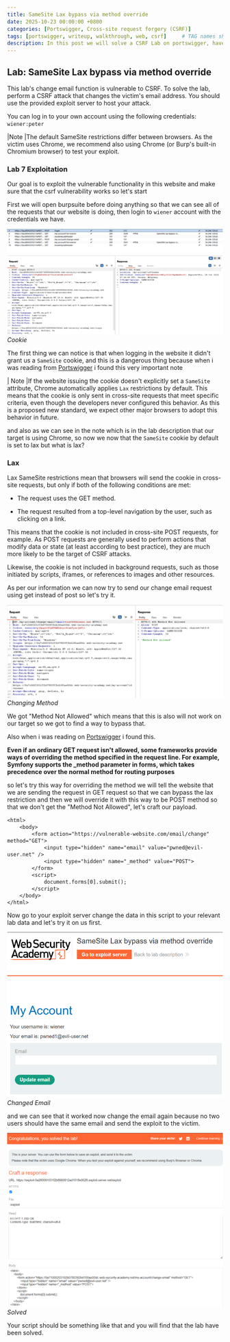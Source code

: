 ```yaml
---
title: SameSite Lax bypass via method override
date: 2025-10-23 00:00:00 +0800
categories: [Portswigger, Cross-site request forgery (CSRF)]
tags: [portswigger, writeup, walkthrough, web, csrf]     # TAG names should always be lowercase
description: In this post we will solve a CSRF Lab on portswigger, have fun reading.
---
```


## Lab: SameSite Lax bypass via method override

This lab's change email function is vulnerable to CSRF. To solve the lab, perform a CSRF attack that changes the victim's email address. You should use the provided exploit server to host your attack.

You can log in to your own account using the following credentials: `wiener:peter`

|Note
|The default SameSite restrictions differ between browsers. As the victim uses Chrome, we recommend also using Chrome (or Burp's built-in Chromium browser) to test your exploit.

### Lab 7 Exploitation

Our goal is to exploit the vulnerable functionality in this website and make sure that the csrf vulnerability works so let's start 

First we will open burpsuite before doing anything so that we can see all of the requests that our website is doing, then login to `wiener` account with the credentials we have.

![img-description](/assets/img/PortSwigger/CSRF/7/Cookie.png)
_Cookie_

The first thing we can notice is that when logging in the website it didn't grant us a `SameSite` cookie, and this is a dangerous thing because when i was reading from [Portswigger](https://portswigger.net/web-security/csrf/bypassing-samesite-restrictions) i found this very important note

| Note
|If the website issuing the cookie doesn't explicitly set a `SameSite` attribute, Chrome automatically applies `Lax` restrictions by default. This means that the cookie is only sent in cross-site requests that meet specific criteria, even though the developers never configured this behavior. As this is a proposed new standard, we expect other major browsers to adopt this behavior in future.

and also as we can see in the note which is in the lab description that our target is using Chrome, so now we now that the `SameSite` cookie by default is set to lax but what is lax?

### Lax

Lax SameSite restrictions mean that browsers will send the cookie in cross-site requests, but only if both of the following conditions are met:

- The request uses the GET method.

- The request resulted from a top-level navigation by the user, such as clicking on a link.

This means that the cookie is not included in cross-site POST requests, for example. As POST requests are generally used to perform actions that modify data or state (at least according to best practice), they are much more likely to be the target of CSRF attacks.

Likewise, the cookie is not included in background requests, such as those initiated by scripts, iframes, or references to images and other resources.

As per our information we can now try to send our change email request using get instead of post so let's try it.

![img-description](/assets/img/PortSwigger/CSRF/7/Method.png)
_Changing Method_

We got "Method Not Allowed" which means that this is also will not work on our target so we got to find a way to bypass that.

Also when i was reading on [Portswigger](https://portswigger.net/web-security/csrf/bypassing-samesite-restrictions) i found this.

**Even if an ordinary GET request isn't allowed, some frameworks provide ways of overriding the method specified in the request line. For example, Symfony supports the _method parameter in forms, which takes precedence over the normal method for routing purposes**

so let's try this way for overriding the method we will tell the website that we are sending the request in GET request so that we can bypass the lax restriction and then we will override it with this way to be POST method so that we don't get the "Method Not Allowed", let's craft our payload.

```
<html>
    <body>
        <form action="https://vulnerable-website.com/email/change" method="GET">
            <input type="hidden" name="email" value="pwned@evil-user.net" />
            <input type="hidden" name="_method" value="POST">
        </form>
        <script>
            document.forms[0].submit();
        </script>
    </body>
</html>
```

Now go to your exploit server change the data in this script to your relevant lab data and let's try it on us first.

![img-description](/assets/img/PortSwigger/CSRF/7/Changed.png)
_Changed Email_

and we can see that it worked now change the email again because no two users should have the same email and send the exploit to the victim.

![img-description](/assets/img/PortSwigger/CSRF/7/Solved.png)
_Solved_

Your script should be something like that and you will find that the lab have been solved.